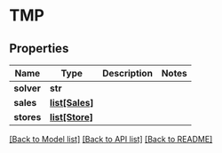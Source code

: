 # TMP

## Properties
Name | Type | Description | Notes
------------ | ------------- | ------------- | -------------
**solver** | **str** |  | 
**sales** | [**list[Sales]**](Sales.md) |  | 
**stores** | [**list[Store]**](Store.md) |  | 

[[Back to Model list]](../README.md#documentation-for-models) [[Back to API list]](../README.md#documentation-for-api-endpoints) [[Back to README]](../README.md)

